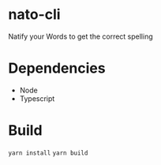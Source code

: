 # nato-cli
Natify your Words to get the correct spelling

# Dependencies
* Node
* Typescript

# Build
`yarn install`
`yarn build`
